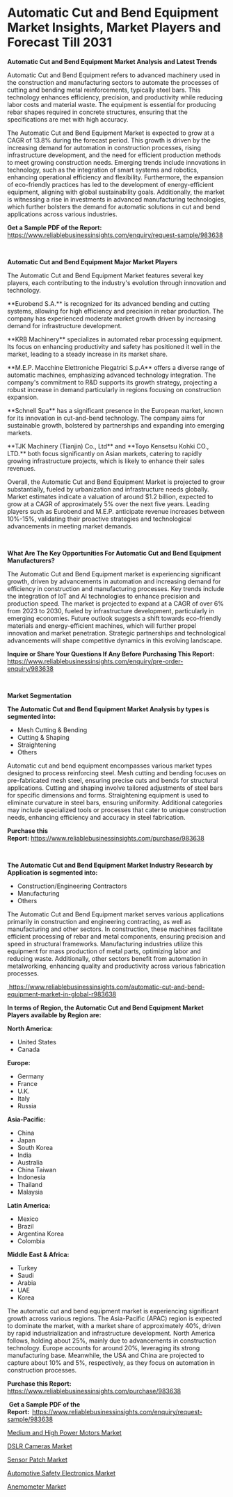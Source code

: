 <p><h1>Automatic Cut and Bend Equipment Market Insights, Market Players and Forecast Till 2031</h1></p><p><strong>Automatic Cut and Bend Equipment Market Analysis and Latest Trends</strong></p>
<p><p>Automatic Cut and Bend Equipment refers to advanced machinery used in the construction and manufacturing sectors to automate the processes of cutting and bending metal reinforcements, typically steel bars. This technology enhances efficiency, precision, and productivity while reducing labor costs and material waste. The equipment is essential for producing rebar shapes required in concrete structures, ensuring that the specifications are met with high accuracy.</p><p>The Automatic Cut and Bend Equipment Market is expected to grow at a CAGR of 13.8% during the forecast period. This growth is driven by the increasing demand for automation in construction processes, rising infrastructure development, and the need for efficient production methods to meet growing construction needs. Emerging trends include innovations in technology, such as the integration of smart systems and robotics, enhancing operational efficiency and flexibility. Furthermore, the expansion of eco-friendly practices has led to the development of energy-efficient equipment, aligning with global sustainability goals. Additionally, the market is witnessing a rise in investments in advanced manufacturing technologies, which further bolsters the demand for automatic solutions in cut and bend applications across various industries.</p></p>
<p><strong>Get a Sample PDF of the Report:&nbsp;</strong> <a href="https://www.reliablebusinessinsights.com/enquiry/request-sample/983638?utm_campaign=117&utm_medium=2&utm_source=Github&utm_content=ia&utm_term=17112024&utm_id=automatic-cut-and-bend-equipment">https://www.reliablebusinessinsights.com/enquiry/request-sample/983638</a></p>
<p>&nbsp;</p>
<p><strong>Automatic Cut and Bend Equipment Major Market Players</strong></p>
<p><p>The Automatic Cut and Bend Equipment Market features several key players, each contributing to the industry's evolution through innovation and technology. </p><p>**Eurobend S.A.** is recognized for its advanced bending and cutting systems, allowing for high efficiency and precision in rebar production. The company has experienced moderate market growth driven by increasing demand for infrastructure development.</p><p>**KRB Machinery** specializes in automated rebar processing equipment. Its focus on enhancing productivity and safety has positioned it well in the market, leading to a steady increase in its market share.</p><p>**M.E.P. Macchine Elettroniche Piegatrici S.p.A** offers a diverse range of automatic machines, emphasizing advanced technology integration. The company's commitment to R&D supports its growth strategy, projecting a robust increase in demand particularly in regions focusing on construction expansion.</p><p>**Schnell Spa** has a significant presence in the European market, known for its innovation in cut-and-bend technology. The company aims for sustainable growth, bolstered by partnerships and expanding into emerging markets.</p><p>**TJK Machinery (Tianjin) Co., Ltd** and **Toyo Kensetsu Kohki CO., LTD.** both focus significantly on Asian markets, catering to rapidly growing infrastructure projects, which is likely to enhance their sales revenues.</p><p>Overall, the Automatic Cut and Bend Equipment Market is projected to grow substantially, fueled by urbanization and infrastructure needs globally. Market estimates indicate a valuation of around $1.2 billion, expected to grow at a CAGR of approximately 5% over the next five years. Leading players such as Eurobend and M.E.P. anticipate revenue increases between 10%-15%, validating their proactive strategies and technological advancements in meeting market demands.</p></p>
<p>&nbsp;</p>
<p><strong>What Are The Key Opportunities For Automatic Cut and Bend Equipment Manufacturers?</strong></p>
<p><p>The Automatic Cut and Bend Equipment market is experiencing significant growth, driven by advancements in automation and increasing demand for efficiency in construction and manufacturing processes. Key trends include the integration of IoT and AI technologies to enhance precision and production speed. The market is projected to expand at a CAGR of over 6% from 2023 to 2030, fueled by infrastructure development, particularly in emerging economies. Future outlook suggests a shift towards eco-friendly materials and energy-efficient machines, which will further propel innovation and market penetration. Strategic partnerships and technological advancements will shape competitive dynamics in this evolving landscape.</p></p>
<p><strong>Inquire or Share Your Questions If Any Before Purchasing This Report:</strong> <a href="https://www.reliablebusinessinsights.com/enquiry/pre-order-enquiry/983638?utm_campaign=117&utm_medium=2&utm_source=Github&utm_content=ia&utm_term=17112024&utm_id=automatic-cut-and-bend-equipment">https://www.reliablebusinessinsights.com/enquiry/pre-order-enquiry/983638</a></p>
<p>&nbsp;</p>
<p><strong>Market Segmentation</strong></p>
<p><strong>The Automatic Cut and Bend Equipment Market Analysis by types is segmented into:</strong></p>
<p><ul><li>Mesh Cutting & Bending</li><li>Cutting & Shaping</li><li>Straightening</li><li>Others</li></ul></p>
<p><p>Automatic cut and bend equipment encompasses various market types designed to process reinforcing steel. Mesh cutting and bending focuses on pre-fabricated mesh steel, ensuring precise cuts and bends for structural applications. Cutting and shaping involve tailored adjustments of steel bars for specific dimensions and forms. Straightening equipment is used to eliminate curvature in steel bars, ensuring uniformity. Additional categories may include specialized tools or processes that cater to unique construction needs, enhancing efficiency and accuracy in steel fabrication.</p></p>
<p><strong>Purchase this Report:&nbsp;</strong><a href="https://www.reliablebusinessinsights.com/purchase/983638?utm_campaign=117&utm_medium=2&utm_source=Github&utm_content=ia&utm_term=17112024&utm_id=automatic-cut-and-bend-equipment">https://www.reliablebusinessinsights.com/purchase/983638</a></p>
<p>&nbsp;</p>
<p><strong>The Automatic Cut and Bend Equipment Market Industry Research by Application is segmented into:</strong></p>
<p><ul><li>Construction/Engineering Contractors</li><li>Manufacturing</li><li>Others</li></ul></p>
<p><p>The Automatic Cut and Bend Equipment market serves various applications primarily in construction and engineering contracting, as well as manufacturing and other sectors. In construction, these machines facilitate efficient processing of rebar and metal components, ensuring precision and speed in structural frameworks. Manufacturing industries utilize this equipment for mass production of metal parts, optimizing labor and reducing waste. Additionally, other sectors benefit from automation in metalworking, enhancing quality and productivity across various fabrication processes.</p></p>
<p><a href="https://www.reliablebusinessinsights.com/automatic-cut-and-bend-equipment-market-in-global-r983638?utm_campaign=117&utm_medium=2&utm_source=Github&utm_content=ia&utm_term=17112024&utm_id=automatic-cut-and-bend-equipment">&nbsp;https://www.reliablebusinessinsights.com/automatic-cut-and-bend-equipment-market-in-global-r983638</a></p>
<p><strong>In terms of Region, the Automatic Cut and Bend Equipment Market Players available by Region are:</strong></p>
<p>
    <p> <strong> North America: </strong>
        <ul>
            <li>United States</li>
            <li>Canada</li>
        </ul>
        </p> 
    <p> <strong> Europe: </strong>
        <ul>
            <li>Germany</li>
            <li>France</li>
            <li>U.K.</li>
            <li>Italy</li>
            <li>Russia</li>
        </ul>
        </p> 
    <p> <strong> Asia-Pacific: </strong>
        <ul>
            <li>China</li>
            <li>Japan</li>
            <li>South Korea</li>
            <li>India</li>
            <li>Australia</li>
            <li>China Taiwan</li>
            <li>Indonesia</li>
            <li>Thailand</li>
            <li>Malaysia</li>
        </ul>
        </p> 
    <p> <strong> Latin America: </strong>
        <ul>
            <li>Mexico</li>
            <li>Brazil</li>
            <li>Argentina Korea</li>
            <li>Colombia</li>
        </ul>
        </p> 
    <p> <strong> Middle East & Africa: </strong>
        <ul>
            <li>Turkey</li>
            <li>Saudi</li>
            <li>Arabia</li>
            <li>UAE</li>
            <li>Korea</li>
        </ul>
    </p>
    </p>
<p><p>The automatic cut and bend equipment market is experiencing significant growth across various regions. The Asia-Pacific (APAC) region is expected to dominate the market, with a market share of approximately 40%, driven by rapid industrialization and infrastructure development. North America follows, holding about 25%, mainly due to advancements in construction technology. Europe accounts for around 20%, leveraging its strong manufacturing base. Meanwhile, the USA and China are projected to capture about 10% and 5%, respectively, as they focus on automation in construction processes.</p></p>
<p><strong>Purchase this Report: </strong><a href="https://www.reliablebusinessinsights.com/purchase/983638?utm_campaign=117&utm_medium=2&utm_source=Github&utm_content=ia&utm_term=17112024&utm_id=automatic-cut-and-bend-equipment">https://www.reliablebusinessinsights.com/purchase/983638</a></p>
<p>&nbsp;<strong>Get a Sample PDF of the Report:&nbsp;&nbsp;</strong><a href="https://www.reliablebusinessinsights.com/enquiry/request-sample/983638?utm_campaign=117&utm_medium=2&utm_source=Github&utm_content=ia&utm_term=17112024&utm_id=automatic-cut-and-bend-equipment">https://www.reliablebusinessinsights.com/enquiry/request-sample/983638</a></p>
<p><strong></strong></p>
<p><p><a href="https://www.linkedin.com/pulse/medium-high-power-motors-market-segmentation-in-depth-analysis-iup3c?utm_campaign=117&utm_medium=2&utm_source=Github&utm_content=ia&utm_term=17112024&utm_id=automatic-cut-and-bend-equipment">Medium and High Power Motors Market</a></p><p><a href="https://issuu.com/reportprime-2/docs/dslr-cameras-market-size-2030.pptx_0709ad839d60eb?utm_campaign=117&utm_medium=2&utm_source=Github&utm_content=ia&utm_term=17112024&utm_id=automatic-cut-and-bend-equipment">DSLR Cameras Market</a></p><p><a href="https://www.linkedin.com/pulse/sensor-patch-market-global-analysis-trends-forecasts-2024-2031-pgndf?utm_campaign=117&utm_medium=2&utm_source=Github&utm_content=ia&utm_term=17112024&utm_id=automatic-cut-and-bend-equipment">Sensor Patch Market</a></p><p><a href="https://issuu.com/reportprime-2/docs/automotive-safety-electronics-marke_e65ce16cba5b1f?utm_campaign=117&utm_medium=2&utm_source=Github&utm_content=ia&utm_term=17112024&utm_id=automatic-cut-and-bend-equipment">Automotive Safety Electronics Market</a></p><p><a href="https://www.linkedin.com/pulse/anemometer-landscape-product-spectrum-market-trajectories-2024-2031-helkc?utm_campaign=117&utm_medium=2&utm_source=Github&utm_content=ia&utm_term=17112024&utm_id=automatic-cut-and-bend-equipment">Anemometer Market</a></p></p>